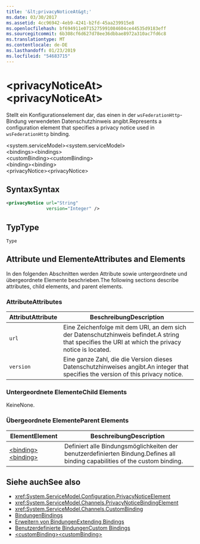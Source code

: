 ```yaml
---
title: '&lt;privacyNoticeAt&gt;'
ms.date: 03/30/2017
ms.assetid: 4cc96942-4eb9-4241-b2fd-45aa239915e8
ms.openlocfilehash: bf694911e0715275991084604ce44535d9183eff
ms.sourcegitcommit: 6b308cf6d627d78ee36dbbae8972a310ac7fd6c8
ms.translationtype: MT
ms.contentlocale: de-DE
ms.lasthandoff: 01/23/2019
ms.locfileid: "54683715"
---
```

# <a name="ltprivacynoticeatgt"></a><span data-ttu-id="ce188-102">&lt;privacyNoticeAt&gt;</span><span class="sxs-lookup"><span data-stu-id="ce188-102">&lt;privacyNoticeAt&gt;</span></span>
<span data-ttu-id="ce188-103">Stellt ein Konfigurationselement dar, das einen in der `wsFederationHttp`-Bindung verwendeten Datenschutzhinweis angibt.</span><span class="sxs-lookup"><span data-stu-id="ce188-103">Represents a configuration element that specifies a privacy notice used in `wsFederationHttp` binding.</span></span>  
  
 <span data-ttu-id="ce188-104">\<system.serviceModel></span><span class="sxs-lookup"><span data-stu-id="ce188-104">\<system.serviceModel></span></span>  
<span data-ttu-id="ce188-105">\<bindings></span><span class="sxs-lookup"><span data-stu-id="ce188-105">\<bindings></span></span>  
<span data-ttu-id="ce188-106">\<customBinding></span><span class="sxs-lookup"><span data-stu-id="ce188-106">\<customBinding></span></span>  
<span data-ttu-id="ce188-107">\<binding></span><span class="sxs-lookup"><span data-stu-id="ce188-107">\<binding></span></span>  
<span data-ttu-id="ce188-108">\<privacyNotice></span><span class="sxs-lookup"><span data-stu-id="ce188-108">\<privacyNotice></span></span>  
  
## <a name="syntax"></a><span data-ttu-id="ce188-109">Syntax</span><span class="sxs-lookup"><span data-stu-id="ce188-109">Syntax</span></span>  
  
```xml  
<privacyNotice url="String"
               version="Integer" />
```  
  
## <a name="type"></a><span data-ttu-id="ce188-110">Typ</span><span class="sxs-lookup"><span data-stu-id="ce188-110">Type</span></span>  
 `Type`  
  
## <a name="attributes-and-elements"></a><span data-ttu-id="ce188-111">Attribute und Elemente</span><span class="sxs-lookup"><span data-stu-id="ce188-111">Attributes and Elements</span></span>  
 <span data-ttu-id="ce188-112">In den folgenden Abschnitten werden Attribute sowie untergeordnete und übergeordnete Elemente beschrieben.</span><span class="sxs-lookup"><span data-stu-id="ce188-112">The following sections describe attributes, child elements, and parent elements.</span></span>  
  
### <a name="attributes"></a><span data-ttu-id="ce188-113">Attribute</span><span class="sxs-lookup"><span data-stu-id="ce188-113">Attributes</span></span>  
  
|<span data-ttu-id="ce188-114">Attribut</span><span class="sxs-lookup"><span data-stu-id="ce188-114">Attribute</span></span>|<span data-ttu-id="ce188-115">Beschreibung</span><span class="sxs-lookup"><span data-stu-id="ce188-115">Description</span></span>|  
|---------------|-----------------|  
|`url`|<span data-ttu-id="ce188-116">Eine Zeichenfolge mit dem URI, an dem sich der Datenschutzhinweis befindet.</span><span class="sxs-lookup"><span data-stu-id="ce188-116">A string that specifies the URI at which the privacy notice is located.</span></span>|  
|`version`|<span data-ttu-id="ce188-117">Eine ganze Zahl, die die Version dieses Datenschutzhinweises angibt.</span><span class="sxs-lookup"><span data-stu-id="ce188-117">An integer that specifies the version of this privacy notice.</span></span>|  
  
### <a name="child-elements"></a><span data-ttu-id="ce188-118">Untergeordnete Elemente</span><span class="sxs-lookup"><span data-stu-id="ce188-118">Child Elements</span></span>  
 <span data-ttu-id="ce188-119">Keine</span><span class="sxs-lookup"><span data-stu-id="ce188-119">None.</span></span>  
  
### <a name="parent-elements"></a><span data-ttu-id="ce188-120">Übergeordnete Elemente</span><span class="sxs-lookup"><span data-stu-id="ce188-120">Parent Elements</span></span>  
  
|<span data-ttu-id="ce188-121">Element</span><span class="sxs-lookup"><span data-stu-id="ce188-121">Element</span></span>|<span data-ttu-id="ce188-122">Beschreibung</span><span class="sxs-lookup"><span data-stu-id="ce188-122">Description</span></span>|  
|-------------|-----------------|  
|[<span data-ttu-id="ce188-123">\<binding></span><span class="sxs-lookup"><span data-stu-id="ce188-123">\<binding></span></span>](../../../../../docs/framework/misc/binding.md)|<span data-ttu-id="ce188-124">Definiert alle Bindungsmöglichkeiten der benutzerdefinierten Bindung.</span><span class="sxs-lookup"><span data-stu-id="ce188-124">Defines all binding capabilities of the custom binding.</span></span>|  
  
## <a name="see-also"></a><span data-ttu-id="ce188-125">Siehe auch</span><span class="sxs-lookup"><span data-stu-id="ce188-125">See also</span></span>
- <xref:System.ServiceModel.Configuration.PrivacyNoticeElement>
- <xref:System.ServiceModel.Channels.PrivacyNoticeBindingElement>
- <xref:System.ServiceModel.Channels.CustomBinding>
- [<span data-ttu-id="ce188-126">Bindungen</span><span class="sxs-lookup"><span data-stu-id="ce188-126">Bindings</span></span>](../../../../../docs/framework/wcf/bindings.md)
- [<span data-ttu-id="ce188-127">Erweitern von Bindungen</span><span class="sxs-lookup"><span data-stu-id="ce188-127">Extending Bindings</span></span>](../../../../../docs/framework/wcf/extending/extending-bindings.md)
- [<span data-ttu-id="ce188-128">Benutzerdefinierte Bindungen</span><span class="sxs-lookup"><span data-stu-id="ce188-128">Custom Bindings</span></span>](../../../../../docs/framework/wcf/extending/custom-bindings.md)
- [<span data-ttu-id="ce188-129">\<customBinding></span><span class="sxs-lookup"><span data-stu-id="ce188-129">\<customBinding></span></span>](../../../../../docs/framework/configure-apps/file-schema/wcf/custombinding.md)
